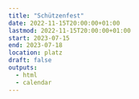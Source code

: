 ```yaml
---
title: "Schützenfest"
date: 2022-11-15T20:00:00+01:00
lastmod: 2022-11-15T20:00:00+01:00
start: 2023-07-15
end: 2023-07-18
location: platz
draft: false
outputs:
  - html
  - calendar
---
```

